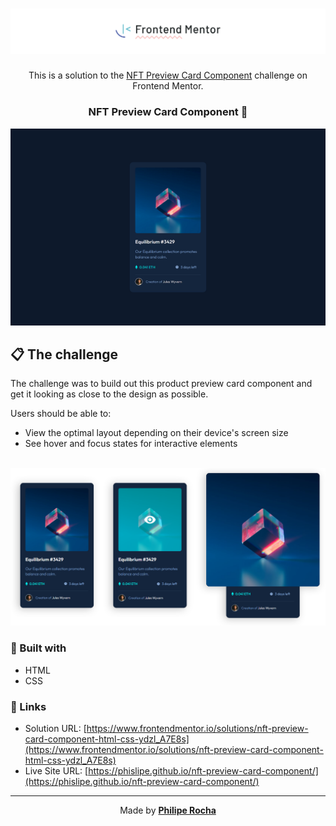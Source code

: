 <h1 align="center">
  <img src="./assets/banner.svg" alt="Frontend Mentor">
</h1>

<p align="center">
  This is a solution to the <a href="https://www.frontendmentor.io/challenges/nft-preview-card-component-SbdUL_w0U">NFT Preview Card Component</a> challenge on Frontend Mentor.
</p>

<h3 align="center">
  NFT Preview Card Component 🎴
</h3>

<div align="center">
  <img src="./assets/screenshot.png" alt="NFT Preview Card Component">
</div>

<h2>📋 The challenge</h2>

The challenge was to build out this product preview card component and get it looking as close to the design as possible.

Users should be able to:

- View the optimal layout depending on their device's screen size
- See hover and focus states for interactive elements

<br>

<div align="center">
  <img src="./assets/screenshot-2.png" alt="NFT Preview Card Component">
</div>

<h3>🧪 Built with</h3>

- HTML
- CSS

<h3>🔗 Links</h3>

- Solution URL: [https://www.frontendmentor.io/solutions/nft-preview-card-component-html-css-ydzl_A7E8s](https://www.frontendmentor.io/solutions/nft-preview-card-component-html-css-ydzl_A7E8s)
- Live Site URL: [https://phislipe.github.io/nft-preview-card-component/](https://phislipe.github.io/nft-preview-card-component/)

---

<p align="center">
  Made by <a href="https://phislipe.dev"><b>Philipe Rocha</b></a>
</p>
